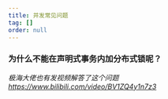 ```yaml
---
title: 并发常见问题
tag: []
order: null
---
```


### 为什么不能在声明式事务内加分布式锁呢？

_极海大佬也有发视频解答了这个问题_
_<https://www.bilibili.com/video/BV1ZQ4y1n7z3>_
